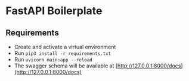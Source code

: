 # FastAPI Boilerplate

##

## Requirements

- Create and activate a virtual environment
- Run `pip3 install -r requirements.txt`
- Run `uvicorn main:app --reload`
- The swagger schema will be available at [http://127.0.0.1:8000/docs](http://127.0.0.1:8000/docs)

##
